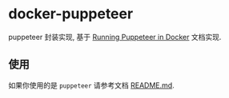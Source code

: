 # docker-puppeteer

puppeteer 封装实现, 基于 [Running Puppeteer in Docker](https://github.com/puppeteer/puppeteer/blob/main/docs/troubleshooting.md#running-puppeteer-in-docker) 文档实现.

## 使用

如果你使用的是 `puppeteer` 请参考文档 [README.md](./examples/puppeteer-full/README.md).


